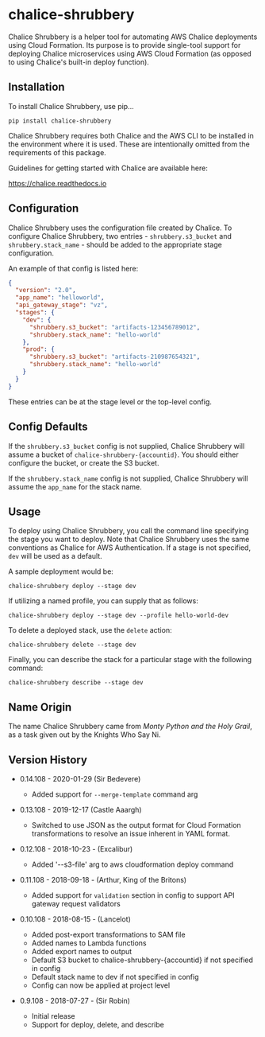 # chalice-shrubbery

Chalice Shrubbery is a helper tool for automating AWS Chalice deployments using Cloud Formation.  Its purpose is to provide single-tool support for deploying Chalice microservices using AWS Cloud Formation (as opposed to using Chalice's built-in deploy function).

## Installation

To install Chalice Shrubbery, use pip...

```
pip install chalice-shrubbery
```

Chalice Shrubbery requires both Chalice and the AWS CLI to be installed in the environment where it is used.  These are intentionally omitted from the requirements of this package.

Guidelines for getting started with Chalice are available here:


https://chalice.readthedocs.io

## Configuration

Chalice Shrubbery uses the configuration file created by Chalice.  To configure Chalice Shrubbery, two entries - `shrubbery.s3_bucket` and `shrubbery.stack_name` - should be added to the appropriate stage configuration.

An example of that config is listed here:

```json
{
  "version": "2.0",
  "app_name": "helloworld",
  "api_gateway_stage": "vz",
  "stages": {
    "dev": {
      "shrubbery.s3_bucket": "artifacts-123456789012",
      "shrubbery.stack_name": "hello-world"
    },
    "prod": {
      "shrubbery.s3_bucket": "artifacts-210987654321",
      "shrubbery.stack_name": "hello-world"
    }
  }
}
```

These entries can be at the stage level or the top-level config.

## Config Defaults

If the `shrubbery.s3_bucket` config is not supplied, Chalice Shrubbery will assume a bucket of `chalice-shrubbery-{accountid}`.  You should either configure the bucket, or create the S3 bucket.

If the `shrubbery.stack_name` config is not supplied, Chalice Shrubbery will assume the `app_name` for the stack name.

## Usage

To deploy using Chalice Shrubbery, you call the command line specifying the stage you want to deploy.  Note that Chalice Shrubbery uses the same conventions as Chalice for AWS Authentication.  If a stage is not specified, `dev` will be used as a default.

A sample deployment would be:

```
chalice-shrubbery deploy --stage dev
```

If utilizing a named profile, you can supply that as follows:

```
chalice-shrubbery deploy --stage dev --profile hello-world-dev
```

To delete a deployed stack, use the `delete` action:

```
chalice-shrubbery delete --stage dev
```

Finally, you can describe the stack for a particular stage with the following command:

```
chalice-shrubbery describe --stage dev
```

## Name Origin

The name Chalice Shrubbery came from *Monty Python and the Holy Grail*, as a task given out by the Knights Who Say Ni.

## Version History

* 0.14.108 - 2020-01-29 (Sir Bedevere)
  * Added support for `--merge-template` command arg

* 0.13.108 - 2019-12-17 (Castle Aaargh)
  * Switched to use JSON as the output format for Cloud Formation transformations to resolve an issue inherent in YAML format.

* 0.12.108 - 2018-10-23 - (Excalibur)
  * Added '--s3-file' arg to aws cloudformation deploy command

* 0.11.108 - 2018-09-18 - (Arthur, King of the Britons)
  * Added support for `validation` section in config to support API gateway request validators

* 0.10.108 - 2018-08-15 - (Lancelot)
  * Added post-export transformations to SAM file
  * Added names to Lambda functions
  * Added export names to output
  * Default S3 bucket to chalice-shrubbery-{accountid} if not specified in config
  * Default stack name to dev if not specified in config
  * Config can now be applied at project level

* 0.9.108 - 2018-07-27 - (Sir Robin)
  * Initial release
  * Support for deploy, delete, and describe
